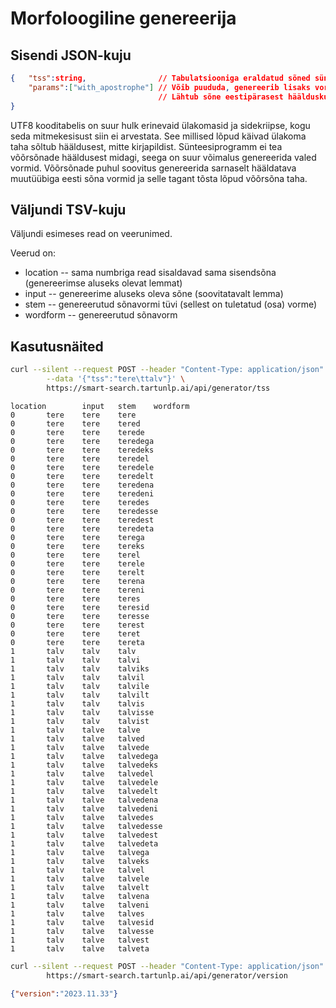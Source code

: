# Morfoloogiline genereerija

## Sisendi JSON-kuju

```json
{   "tss":string,                // Tabulatsiooniga eraldatud sõned sünteesimiseks, soovitatavalt lemmad
    "params":["with_apostrophe"] // Võib puududa, genereerib lisaks vormid kus käändelõpp on eraldatud ülakoma ja miinusmärgiga. 
                                 // Lähtub sõne eestipärasest häälduskujust, Seega võõrsõnade korral võib genereerida täiesti valed vormis-lõpud. 
}
```

UTF8 kooditabelis on suur hulk erinevaid ülakomasid ja sidekriipse, kogu seda mitmekesisust siin ei arvestata.
See millised lõpud käivad ülakoma taha sõltub hääldusest, mitte kirjapildist.
Sünteesiprogramm ei tea võõrsõnade hääldusest midagi, seega on suur võimalus genereerida valed vormid.
Võõrsõnade puhul soovitus genereerida sarnaselt hääldatava muutüübiga eesti sõna vormid ja selle
tagant tõsta lõpud võõrsõna taha.

## Väljundi TSV-kuju

Väljundi esimeses read on veerunimed.

Veerud on:

* location -- sama numbriga read sisaldavad sama sisendsõna (genereerimse aluseks olevat lemmat)
* input -- genereerime aluseks oleva sõne (soovitatavalt lemma)
* stem  -- genereerutud sõnavormi tüvi (sellest on tuletatud (osa) vorme)
* wordform -- genereerutud sõnavorm

## Kasutusnäited

```bash
curl --silent --request POST --header "Content-Type: application/json" \
        --data '{"tss":"tere\ttalv"}' \
        https://smart-search.tartunlp.ai/api/generator/tss
```

```tsv
location        input   stem    wordform
0       tere    tere    tere
0       tere    tere    tered
0       tere    tere    terede
0       tere    tere    teredega
0       tere    tere    teredeks
0       tere    tere    teredel
0       tere    tere    teredele
0       tere    tere    teredelt
0       tere    tere    teredena
0       tere    tere    teredeni
0       tere    tere    teredes
0       tere    tere    teredesse
0       tere    tere    teredest
0       tere    tere    teredeta
0       tere    tere    terega
0       tere    tere    tereks
0       tere    tere    terel
0       tere    tere    terele
0       tere    tere    terelt
0       tere    tere    terena
0       tere    tere    tereni
0       tere    tere    teres
0       tere    tere    teresid
0       tere    tere    teresse
0       tere    tere    terest
0       tere    tere    teret
0       tere    tere    tereta
1       talv    talv    talv
1       talv    talv    talvi
1       talv    talv    talviks
1       talv    talv    talvil
1       talv    talv    talvile
1       talv    talv    talvilt
1       talv    talv    talvis
1       talv    talv    talvisse
1       talv    talv    talvist
1       talv    talve   talve
1       talv    talve   talved
1       talv    talve   talvede
1       talv    talve   talvedega
1       talv    talve   talvedeks
1       talv    talve   talvedel
1       talv    talve   talvedele
1       talv    talve   talvedelt
1       talv    talve   talvedena
1       talv    talve   talvedeni
1       talv    talve   talvedes
1       talv    talve   talvedesse
1       talv    talve   talvedest
1       talv    talve   talvedeta
1       talv    talve   talvega
1       talv    talve   talveks
1       talv    talve   talvel
1       talv    talve   talvele
1       talv    talve   talvelt
1       talv    talve   talvena
1       talv    talve   talveni
1       talv    talve   talves
1       talv    talve   talvesid
1       talv    talve   talvesse
1       talv    talve   talvest
1       talv    talve   talveta
```

```bash
curl --silent --request POST --header "Content-Type: application/json" \
        https://smart-search.tartunlp.ai/api/generator/version
```

```json
{"version":"2023.11.33"}
```

